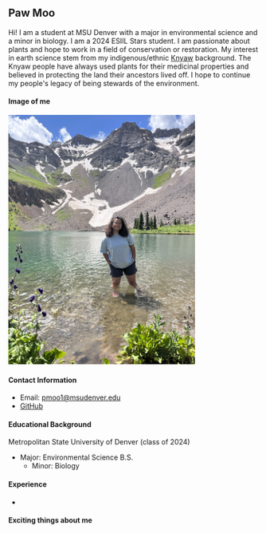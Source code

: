 ## Paw Moo
Hi! I am a student at MSU Denver with a major in environmental science and a minor in biology. I am a 2024 ESIIL Stars student. I am passionate about plants and hope to work in a field of conservation or restoration. My interest in earth science stem from my indigenous/ethnic [Knyaw](https://www.theurbanvillage.org/karenhistory) background. The Knyaw people have always used plants for their medicinal properties and believed in protecting the land their ancestors lived off. I hope to continue my people's legacy of being stewards of the environment. 

#### Image of me
<img src="img/me.jpeg" height="500px" />

#### Contact Information
* Email: pmoo1@msudenver.edu
* [GitHub](https://PawHEKMoo.github.io)

#### Educational Background
Metropolitan State University of Denver (class of 2024)
  * Major: Environmental Science B.S. 
    * Minor: Biology
#### Experience
* 

#### Exciting things about me
